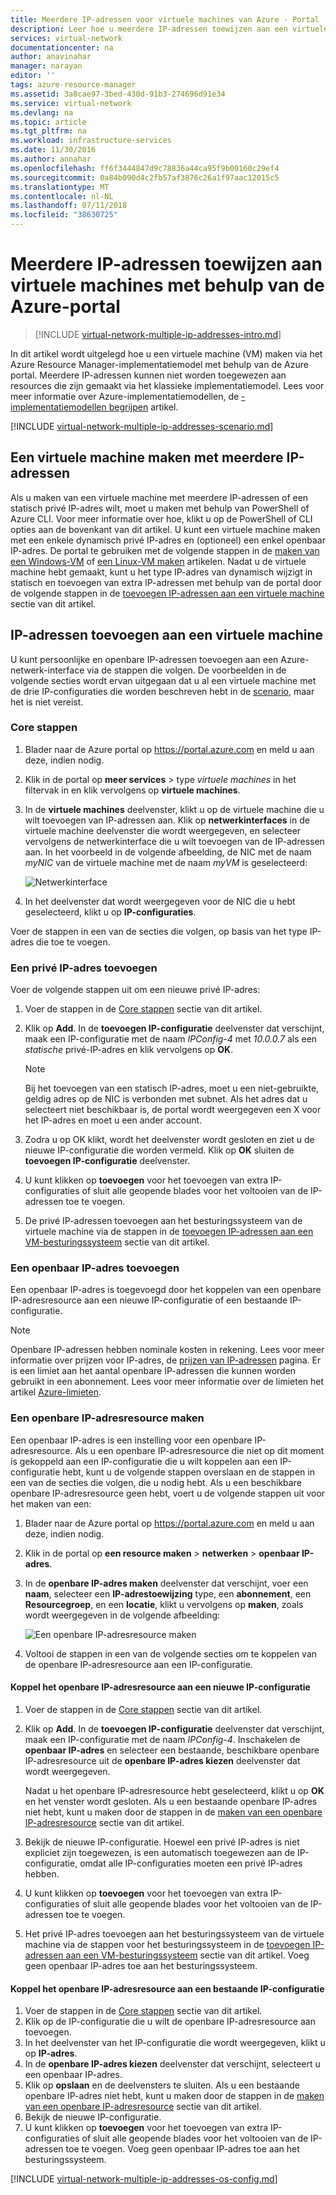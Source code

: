 ```yaml
---
title: Meerdere IP-adressen voor virtuele machines van Azure - Portal | Microsoft Docs
description: Leer hoe u meerdere IP-adressen toewijzen aan een virtuele machine met behulp van de Azure portal | Resource Manager.
services: virtual-network
documentationcenter: na
author: anavinahar
manager: narayan
editor: ''
tags: azure-resource-manager
ms.assetid: 3a8cae97-3bed-430d-91b3-274696d91e34
ms.service: virtual-network
ms.devlang: na
ms.topic: article
ms.tgt_pltfrm: na
ms.workload: infrastructure-services
ms.date: 11/30/2016
ms.author: annahar
ms.openlocfilehash: ff6f3444847d9c78836a44ca95f9b00160c29ef4
ms.sourcegitcommit: 0a84b090d4c2fb57af3876c26a1f97aac12015c5
ms.translationtype: MT
ms.contentlocale: nl-NL
ms.lasthandoff: 07/11/2018
ms.locfileid: "38630725"
---
```

# <a name="assign-multiple-ip-addresses-to-virtual-machines-using-the-azure-portal"></a>Meerdere IP-adressen toewijzen aan virtuele machines met behulp van de Azure-portal

>[!INCLUDE [virtual-network-multiple-ip-addresses-intro.md](../../includes/virtual-network-multiple-ip-addresses-intro.md)]
>
In dit artikel wordt uitgelegd hoe u een virtuele machine (VM) maken via het Azure Resource Manager-implementatiemodel met behulp van de Azure portal. Meerdere IP-adressen kunnen niet worden toegewezen aan resources die zijn gemaakt via het klassieke implementatiemodel. Lees voor meer informatie over Azure-implementatiemodellen, de [-implementatiemodellen begrijpen](../resource-manager-deployment-model.md) artikel.

[!INCLUDE [virtual-network-multiple-ip-addresses-scenario.md](../../includes/virtual-network-multiple-ip-addresses-scenario.md)]

## <a name = "create"></a>Een virtuele machine maken met meerdere IP-adressen

Als u maken van een virtuele machine met meerdere IP-adressen of een statisch privé IP-adres wilt, moet u maken met behulp van PowerShell of Azure CLI. Voor meer informatie over hoe, klikt u op de PowerShell of CLI opties aan de bovenkant van dit artikel. U kunt een virtuele machine maken met een enkele dynamisch privé IP-adres en (optioneel) een enkel openbaar IP-adres. De portal te gebruiken met de volgende stappen in de [maken van een Windows-VM](../virtual-machines/virtual-machines-windows-hero-tutorial.md) of [een Linux-VM maken](../virtual-machines/linux/quick-create-portal.md) artikelen. Nadat u de virtuele machine hebt gemaakt, kunt u het type IP-adres van dynamisch wijzigt in statisch en toevoegen van extra IP-adressen met behulp van de portal door de volgende stappen in de [toevoegen IP-adressen aan een virtuele machine](#add) sectie van dit artikel.

## <a name="add"></a>IP-adressen toevoegen aan een virtuele machine

U kunt persoonlijke en openbare IP-adressen toevoegen aan een Azure-netwerk-interface via de stappen die volgen. De voorbeelden in de volgende secties wordt ervan uitgegaan dat u al een virtuele machine met de drie IP-configuraties die worden beschreven hebt in de [scenario](#Scenario), maar het is niet vereist.

### <a name="coreadd"></a>Core stappen

1. Blader naar de Azure portal op https://portal.azure.com en meld u aan deze, indien nodig.
2. Klik in de portal op **meer services** > type *virtuele machines* in het filtervak in en klik vervolgens op **virtuele machines**.
3. In de **virtuele machines** deelvenster, klikt u op de virtuele machine die u wilt toevoegen van IP-adressen aan. Klik op **netwerkinterfaces** in de virtuele machine deelvenster die wordt weergegeven, en selecteer vervolgens de netwerkinterface die u wilt toevoegen van de IP-adressen aan. In het voorbeeld in de volgende afbeelding, de NIC met de naam *myNIC* van de virtuele machine met de naam *myVM* is geselecteerd:

    ![Netwerkinterface](./media/virtual-network-multiple-ip-addresses-portal/figure1.png)

4. In het deelvenster dat wordt weergegeven voor de NIC die u hebt geselecteerd, klikt u op **IP-configuraties**.

Voer de stappen in een van de secties die volgen, op basis van het type IP-adres die toe te voegen.

### <a name="add-a-private-ip-address"></a>**Een privé IP-adres toevoegen**

Voer de volgende stappen uit om een nieuwe privé IP-adres:

1. Voer de stappen in de [Core stappen](#coreadd) sectie van dit artikel.
2. Klik op **Add**. In de **toevoegen IP-configuratie** deelvenster dat verschijnt, maak een IP-configuratie met de naam *IPConfig-4* met *10.0.0.7* als een *statische* privé-IP-adres en klik vervolgens op **OK**.

    > [!NOTE]
    > Bij het toevoegen van een statisch IP-adres, moet u een niet-gebruikte, geldig adres op de NIC is verbonden met subnet. Als het adres dat u selecteert niet beschikbaar is, de portal wordt weergegeven een X voor het IP-adres en moet u een ander account.

3. Zodra u op OK klikt, wordt het deelvenster wordt gesloten en ziet u de nieuwe IP-configuratie die worden vermeld. Klik op **OK** sluiten de **toevoegen IP-configuratie** deelvenster.
4. U kunt klikken op **toevoegen** voor het toevoegen van extra IP-configuraties of sluit alle geopende blades voor het voltooien van de IP-adressen toe te voegen.
5. De privé IP-adressen toevoegen aan het besturingssysteem van de virtuele machine via de stappen in de [toevoegen IP-adressen aan een VM-besturingssysteem](#os-config) sectie van dit artikel.

### <a name="add-a-public-ip-address"></a>Een openbaar IP-adres toevoegen

Een openbaar IP-adres is toegevoegd door het koppelen van een openbare IP-adresresource aan een nieuwe IP-configuratie of een bestaande IP-configuratie.

> [!NOTE]
> Openbare IP-adressen hebben nominale kosten in rekening. Lees voor meer informatie over prijzen voor IP-adres, de [prijzen van IP-adressen](https://azure.microsoft.com/pricing/details/ip-addresses) pagina. Er is een limiet aan het aantal openbare IP-adressen die kunnen worden gebruikt in een abonnement. Lees voor meer informatie over de limieten het artikel [Azure-limieten](../azure-subscription-service-limits.md#networking-limits).
> 

### <a name="create-public-ip"></a>Een openbare IP-adresresource maken

Een openbaar IP-adres is een instelling voor een openbare IP-adresresource. Als u een openbare IP-adresresource die niet op dit moment is gekoppeld aan een IP-configuratie die u wilt koppelen aan een IP-configuratie hebt, kunt u de volgende stappen overslaan en de stappen in een van de secties die volgen, die u nodig hebt. Als u een beschikbare openbare IP-adresresource geen hebt, voert u de volgende stappen uit voor het maken van een:

1. Blader naar de Azure portal op https://portal.azure.com en meld u aan deze, indien nodig.
3. Klik in de portal op **een resource maken** > **netwerken** > **openbaar IP-adres**.
4. In de **openbare IP-adres maken** deelvenster dat verschijnt, voer een **naam**, selecteer een **IP-adrestoewijzing** type, een **abonnement**, een **Resourcegroep**, en een **locatie**, klikt u vervolgens op **maken**, zoals wordt weergegeven in de volgende afbeelding:

    ![Een openbare IP-adresresource maken](./media/virtual-network-multiple-ip-addresses-portal/figure5.png)

5. Voltooi de stappen in een van de volgende secties om te koppelen van de openbare IP-adresresource aan een IP-configuratie.

#### <a name="associate-the-public-ip-address-resource-to-a-new-ip-configuration"></a>Koppel het openbare IP-adresresource aan een nieuwe IP-configuratie

1. Voer de stappen in de [Core stappen](#coreadd) sectie van dit artikel.
2. Klik op **Add**. In de **toevoegen IP-configuratie** deelvenster dat verschijnt, maak een IP-configuratie met de naam *IPConfig-4*. Inschakelen de **openbaar IP-adres** en selecteer een bestaande, beschikbare openbare IP-adresresource uit de **openbare IP-adres kiezen** deelvenster dat wordt weergegeven.

    Nadat u het openbare IP-adresresource hebt geselecteerd, klikt u op **OK** en het venster wordt gesloten. Als u een bestaande openbare IP-adres niet hebt, kunt u maken door de stappen in de [maken van een openbare IP-adresresource](#create-public-ip) sectie van dit artikel. 

3. Bekijk de nieuwe IP-configuratie. Hoewel een privé IP-adres is niet expliciet zijn toegewezen, is een automatisch toegewezen aan de IP-configuratie, omdat alle IP-configuraties moeten een privé IP-adres hebben.
4. U kunt klikken op **toevoegen** voor het toevoegen van extra IP-configuraties of sluit alle geopende blades voor het voltooien van de IP-adressen toe te voegen.
5. Het privé IP-adres toevoegen aan het besturingssysteem van de virtuele machine via de stappen voor het besturingssysteem in de [toevoegen IP-adressen aan een VM-besturingssysteem](#os-config) sectie van dit artikel. Voeg geen openbaar IP-adres toe aan het besturingssysteem.

#### <a name="associate-the-public-ip-address-resource-to-an-existing-ip-configuration"></a>Koppel het openbare IP-adresresource aan een bestaande IP-configuratie

1. Voer de stappen in de [Core stappen](#coreadd) sectie van dit artikel.
2. Klik op de IP-configuratie die u wilt de openbare IP-adresresource aan toevoegen.
3. In het deelvenster van het IP-configuratie die wordt weergegeven, klikt u op **IP-adres**.
4. In de **openbare IP-adres kiezen** deelvenster dat verschijnt, selecteert u een openbaar IP-adres.
5. Klik op **opslaan** en de deelvensters te sluiten. Als u een bestaande openbare IP-adres niet hebt, kunt u maken door de stappen in de [maken van een openbare IP-adresresource](#create-public-ip) sectie van dit artikel.
3. Bekijk de nieuwe IP-configuratie.
4. U kunt klikken op **toevoegen** voor het toevoegen van extra IP-configuraties of sluit alle geopende blades voor het voltooien van de IP-adressen toe te voegen. Voeg geen openbaar IP-adres toe aan het besturingssysteem.


[!INCLUDE [virtual-network-multiple-ip-addresses-os-config.md](../../includes/virtual-network-multiple-ip-addresses-os-config.md)]
